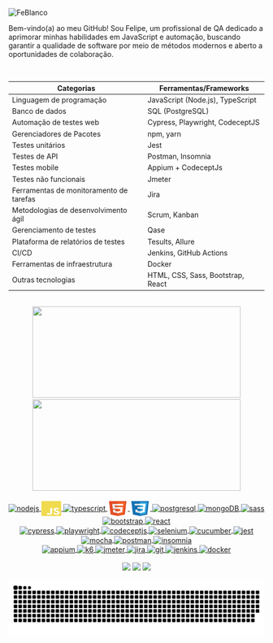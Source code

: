 <p align="left"> <img    src="https://komarev.com/ghpvc/?username=FeBlanco&label=Profile%20views&color=brightgreen&style=flat"alt="FeBlanco" /> </p>

  Bem-vindo(a) ao meu GitHub! Sou Felipe, um profissional de QA dedicado a aprimorar minhas habilidades em JavaScript e automação, buscando garantir a qualidade de software por meio de métodos modernos e aberto a oportunidades de colaboração.

 <div align="center" style="display: inline_block"><br>   
   
| Categorias | Ferramentas/Frameworks | 
|--|--|
|Linguagem de programação| JavaScript (Node.js), TypeScript |
|Banco de dados| SQL (PostgreSQL) |
|Automação de testes web | Cypress, Playwright, CodeceptJS |
|Gerenciadores de Pacotes | npm, yarn |
|Testes unitários| Jest |
|Testes de API| Postman, Insomnia |
|Testes mobile | Appium + CodeceptJs |
|Testes não funcionais | Jmeter	|
|Ferramentas de monitoramento de tarefas | Jira|
|Metodologias de desenvolvimento ágil | Scrum, Kanban |
|Gerenciamento de testes | Qase |
|Plataforma de relatórios de testes | Tesults, Allure |
|CI/CD| Jenkins, GitHub Actions |
|Ferramentas de infraestrutura| Docker|
|Outras tecnologias|HTML, CSS, Sass, Bootstrap, React |


  </div>   
<br>
<div align="center">
  <a href="https://github.com/FeBlanco">
  <img width="410" height="180em" src="https://github-readme-stats.vercel.app/api?username=FeBlanco&theme=gotham&show_icons=true)"/>
  <img width="410" height="180em" src="https://github-readme-stats.vercel.app/api/top-langs/?username=FeBlanco&layout=compact&langs_count=6&theme=gotham"/>
<br></div>
  <div align="center">
  <div style="display: inline_block"><br>
  <img align="center"  height="30" width="40" src="https://cdn.jsdelivr.net/gh/devicons/devicon/icons/nodejs/nodejs-original.svg" alt="nodejs"/>  
    <img align="center"  height="30" width="40" src="https://raw.githubusercontent.com/devicons/devicon/master/icons/javascript/javascript-plain.svg" alt="javascript">
    <img align="center"  height="30" width="40" src="https://cdn.jsdelivr.net/gh/devicons/devicon/icons/typescript/typescript-original.svg" alt="typescript">
  <img align="center"  height="30" width="40" src="https://raw.githubusercontent.com/devicons/devicon/master/icons/html5/html5-original.svg" alt="html5">
  <img align="center"  height="30" width="40" src="https://raw.githubusercontent.com/devicons/devicon/master/icons/css3/css3-original.svg" alt="css3">
    <img align="center"  height="30" width="40" src="https://cdn.jsdelivr.net/gh/devicons/devicon/icons/postgresql/postgresql-original.svg" alt="postgresql"/>
    <img align="center"  height="30" width="40" src="https://cdn.jsdelivr.net/gh/devicons/devicon/icons/mongodb/mongodb-original.svg" alt="mongoDB"/>
    <img align="center"  height="30" width="40" src="https://cdn.jsdelivr.net/gh/devicons/devicon/icons/sass/sass-original.svg" alt="sass"/>
    <img align="center"  height="30" width="40" src="https://cdn.jsdelivr.net/gh/devicons/devicon/icons/bootstrap/bootstrap-original.svg" alt="bootstrap"/>
   <img align="center"  height="30" width="40" src="https://cdn.jsdelivr.net/gh/devicons/devicon/icons/react/react-original.svg" alt="react"/>
    </div>
      <div align="center" style="display: inline_block">
      <img align="center"  height="100" width="100" src="https://raw.githubusercontent.com/cypress-io/cypress-icons/e61b554695b28267a1387a839f816c73e7a7e95e/src/logo/cypress-io-logo.svg"  alt="cypress">
      <img align="center"  height="50" width="45" src="https://playwright.dev/img/playwright-logo.svg"  alt="playwright">
    <img align="center"  height="30" width="40" src="https://codecept.io/logo.svg"  alt="codeceptjs">
   <img align="center"  height="30" width="40" src="https://cdn.jsdelivr.net/gh/devicons/devicon/icons/selenium/selenium-original.svg" alt="selenium"/>
  <img align="center"  height="30" width="40" src="https://cdn.jsdelivr.net/gh/devicons/devicon/icons/cucumber/cucumber-plain.svg" alt="cucumber">
  <img align="center"  height="30" width="40" src="https://cdn.jsdelivr.net/gh/devicons/devicon/icons/jest/jest-plain.svg" alt="jest" />
  <img align="center"  height="30" width="40" src="https://cdn.jsdelivr.net/gh/devicons/devicon/icons/mocha/mocha-plain.svg" alt="mocha" />
   <img align="center"  height="30" width="30" src="https://www.vectorlogo.zone/logos/getpostman/getpostman-icon.svg" alt="postman">
   <img align="center"  height="30" width="30" src="https://cdn.svgporn.com/logos/insomnia.svg" alt="insomnia">
     </div>
      <div align="center" style="display: inline_block">
      <img align="center"  height="30" width="30" src="https://github.com/FeBlanco/FeBlanco/assets/43914674/83508814-7d34-4943-8b4b-f68b44a01124" alt="appium">
     <img align="center"  height="30" width="40" src="https://upload.wikimedia.org/wikipedia/commons/e/ef/K6-logo.svg" alt="k6">
     <img align="center"  height="30" width="70" src="https://upload.wikimedia.org/wikipedia/commons/2/22/Apache_JMeter.png" alt="jmeter">
     <img align="center"  height="30" width="40" src="https://cdn.jsdelivr.net/gh/devicons/devicon/icons/jira/jira-original.svg" alt="jira"/> 
  <img align="center"  height=35" width="40" src="https://cdn.jsdelivr.net/gh/devicons/devicon/icons/git/git-original.svg" alt="git">
   <img align="center"  height="35" width="40" src="https://cdn.jsdelivr.net/gh/devicons/devicon/icons/jenkins/jenkins-original.svg" alt="jenkins">
   <img align="center"  height="45" width="40" src="https://cdn.jsdelivr.net/gh/devicons/devicon/icons/docker/docker-original.svg" alt="docker"/>
</div><br>
<div align="center" style="display: inline_block"> 
  <a href = "https://gitlab.com/FeBlanco"><img src="https://img.shields.io/badge/GitLab-330F63?style=for-the-badge&logo=gitlab&logoColor=white" target="_blank"></a>
  <a href = "mailto:feeh.blanco@gmail.com"><img src="https://img.shields.io/badge/-Gmail-%23333?style=for-the-badge&logo=gmail&logoColor=white" target="_blank"></a>
  <a href="https://www.linkedin.com/in/felipe-blanco-guarda/" target="_blank"><img src="https://img.shields.io/badge/-LinkedIn-%230077B5?style=for-the-badge&logo=linkedin&logoColor=white" target="_blank"></a> 
 </div> <br>
    
<picture>
  <source media="(prefers-color-scheme: dark)" srcset="https://raw.githubusercontent.com/FeBlanco/FeBlanco/output/github-contribution-grid-snake-dark.svg">
  <source media="(prefers-color-scheme: light)" srcset="https://raw.githubusercontent.com/FeBlanco/FeBlanco/output/github-contribution-grid-snake.svg">
  <img alt="github contribution grid snake animation" src="https://raw.githubusercontent.com/FeBlanco/FeBlanco/output/github-contribution-grid-snake.svg">
</picture>
